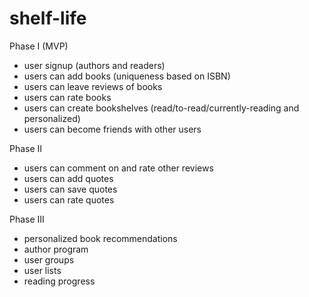 shelf-life
==========
Phase I (MVP)
- user signup (authors and readers)
- users can add books (uniqueness based on ISBN)
- users can leave reviews of books
- users can rate books
- users can create bookshelves (read/to-read/currently-reading and personalized)
- users can become friends with other users

Phase II
- users can comment on and rate other reviews
- users can add quotes
- users can save quotes
- users can rate quotes

Phase III
- personalized book recommendations
- author program
- user groups
- user lists
- reading progress
